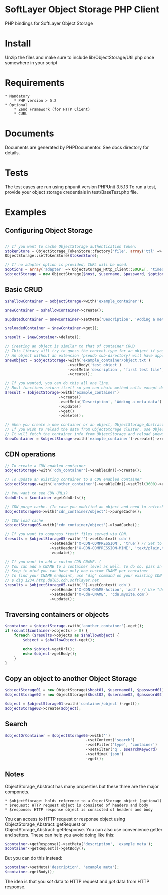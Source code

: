 SoftLayer Object Storage PHP Client
====================================
PHP bindings for SoftLayer Object Storage


# Install
Unzip the files and make sure to include lib/ObjectStorage/Util.php once somewhere in your script

# Requirements
    * Mandatory
        * PHP version > 5.2
    * Optional
        * Zend Framework (for HTTP Client)
        * CURL

# Documents
Documents are generated by PHPDocumentor. See docs directory for details.

# Tests
The test cases are run using phpunit version PHPUnit 3.5.13
To run a test, provide your object storage credentials in test/BaseTest.php file.

# Examples

## Configuring Object Storage

```php

// If you want to cache ObjectStorage authentication token:
$tokenStore = ObjectStorage_TokenStore::factory('file', array('ttl' => 3600, 'path' => '/tmp/objectStorage'));
ObjectStorage::setTokenStore($tokenStore);

// If no adapter option is provided, CURL will be used.
$options = array('adapter' => ObjectStorage_Http_Client::SOCKET, 'timeout' => 10);
$objectStorage = new ObjectStorage($host, $username, $password, $options);
```

## Basic CRUD

```php
$shallowContainer = $objectStorage->with('example_container');

$newContainer = $shallowContainer->create();

$updatedContainer = $newContainer->setMeta('Description', 'Adding a meta data')->update();

$reloadedContainer = $newContainer->get();

$result = $newContainer->delete();

// Creating an object is similar to that of container CRUD
// This library will try to guess the content-type for an object if you don't provide it.
// An object without an extension (pseudo sub-directory) will have application/directory content-type.
$newObject = $objectStorage->with('example_container/object.txt')
                            ->setBody('test object')
                            ->setMeta('description', 'first test file')
                            ->create();

// If you wanted, you can do this all one line.
// Most functions return itself so you can chain method calls except delete method which returns a boolean value.
$result = $objectStorage->with('example_container')
                        ->create()
                        ->setMeta('Description', 'Adding a meta data')
                        ->update()
                        ->get()
                        ->delete();

// When you create a new container or an object, ObjectStorage_Abstract will return itself, not the newly created container or object.
// If you wish to reload the data from ObjectStorage cluster, use ObjectStorage_Abstract::get or ObjectStorage_Abstract::reload methods.
// It will fetch the container info from ObjectStorage and reload $newContainer object with it.
$newContainer = $objectStorage->with('example_container')->create()->reload();
```

## CDN operations
```php
// To create a CDN enabled container
$objectStorage->with('cdn_container')->enableCdn()->create();

// To update an existing container to a CDN enabled container
$objectStorage->with('another_container')->enableCdn()->setTtl(3600)->update();

// You want to see CDN URLs?
$cdnUrls = $container->getCdnUrls();

// CDN purge cache. (In case you modified an object and need to refresh CDN cache.)
$objectStorage05->with('cdn_container/object')->purgeCache();

// CDN load cache
$objectStorage05->with('cdn_container/object')->loadCache();

// If you want to compress *text* files served via CDN.
$results = $objectStorage05->with('')->setContext('cdn')
                    ->setHeader('X-CDN-COMPRESSION', 'true') // Set to "false" to turn off compression
                    ->setHeader('X-CDN-COMPRESSION-MIME', 'text/plain,text/html,text/css,application/x-javascript,text/javascript')
                    ->update();

// If you want to add a custom CDN CNAME. (
// You can add a CNAME to a container level as well. To do so, pass an appropriate container name to with() method
// Keep in mind you can have only one custom CNAME per container
// To find your CNAME endpoint, use "dig" command on your existing CDN host. For example,
// $ dig 1234.http.dal05.cdn.softlayer.net
$results = $objectStorage05->with('')->setContext('cdn')
                    ->setHeader('X-CDN-CNAME-Action', 'add') // Use "delete" if you wish to delete a CNAME
                    ->setHeader('X-Cdn-CNAME', 'cdn.mysite.com')
                    ->update();

```

## Traversing containers or objects
```php
$container = $objectStorage->with('another_container')->get();
if (count($container->objects) > 0) {
    foreach ($results->objects as $shallowObject) {
        $object = $shallowObject->get();

        echo $object->getUrl();
        echo $object->getBody();
    }
}
```

## Copy an object to another Object Storage

```php
$objectStorage01 = new ObjectStorage($host01, $username01, $password01);
$objectStorage02 = new ObjectStorage($host02, $username02, $password02);

$object = $objectStorage01->with('container/object')->get();
$objectStorage02->create($object);
```

## Search
```php
$objectOrContainer = $objectStorage05->with('')
                                    ->setContext('search')
                                    ->setFilter('type', 'container')
                                    ->setFilter('q', $searchKeyword)
                                    ->setMime('json')
                                    ->get();
```


## Notes
ObjectStorage_Abstract has many properties but these three are the major componets.

    * $objectStorage: holds reference to a ObjectStorage object (optional)
    * $request: HTTP request object is consisted of headers and body
    * $response: HTTP response object is consisted of headers and body

You can access to HTTP request or response object using ObjectStorage_Abstract::getRequest or ObjectStorage_Abstract::getResponse.
You can also use convenience getter and setters. These can help you avoid doing like this:

```php
$container->getResponse()->setMeta('description', 'example meta');
$container->getRequest()->getBody();
```

But you can do this instead:

```php
$container->setMeta('description', 'example meta');
$container->getBody();
```

The idea is that you *set* data to HTTP request and *get* data from HTTP response.
